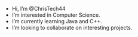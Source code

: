 - Hi, I’m @ChrisTech44
- I’m interested in Computer Science.
- I’m currently learning Java and C++.
- I’m looking to collaborate on interesting projects.
